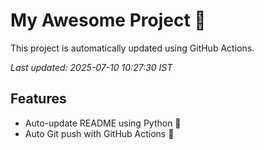 # My Awesome Project 🚀

This project is automatically updated using GitHub Actions.

_Last updated: 2025-07-10 10:27:30 IST_

## Features
- Auto-update README using Python 🐍
- Auto Git push with GitHub Actions 🤖
